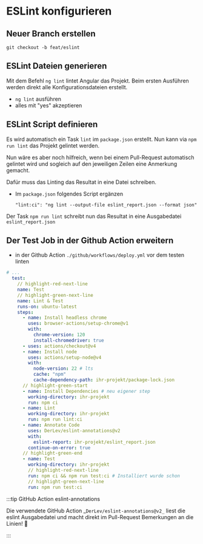 # ESLint konfigurieren

## Neuer Branch erstellen

`git checkout -b feat/eslint`

## ESLint Dateien generieren

Mit dem Befehl `ng lint` lintet Angular das Projekt. Beim ersten Ausführen
werden direkt alle Konfigurationsdateien erstellt.

- `ng lint` ausführen
- alles mit "yes" akzeptieren

## ESLint Script definieren

Es wird automatisch ein Task `lint` im `package.json` erstellt. Nun kann via
`npm run lint` das Projekt gelintet werden.

Nun wäre es aber noch hilfreich, wenn bei einem Pull-Request automatisch
gelintet wird und sogleich auf den jeweiligen Zeilen eine Anmerkung gemacht.

Dafür muss das Linting das Resultat in eine Datei schreiben.

- Im `package.json` folgendes Script ergänzen

  `"lint:ci": "ng lint --output-file eslint_report.json --format json"`

Der Task `npm run lint` schreibt nun das Resultat in eine Ausgabedatei
`eslint_report.json`

## Der Test Job in der Github Action erweitern

- in der Github Action `./github/workflows/deploy.yml` vor dem testen linten

```yaml title=".github/workflows/deploy.yml"
# ...
  test:
    // highlight-red-next-line
    name: Test
    // highlight-green-next-line
    name: Lint & Test
    runs-on: ubuntu-latest
    steps:
      - name: Install headless chrome
        uses: browser-actions/setup-chrome@v1
        with:
          chrome-version: 120
          install-chromedriver: true
      - uses: actions/checkout@v4
      - name: Install node
        uses: actions/setup-node@v4
        with:
          node-version: 22 # lts
          cache: "npm"
          cache-dependency-path: ihr-projekt/package-lock.json
      // highlight-green-start
      - name: Install Dependencies # neu eigener step
        working-directory: ihr-projekt
        run: npm ci
      - name: Lint
        working-directory: ihr-projekt
        run: npm run lint:ci
      - name: Annotate Code
        uses: DerLev/eslint-annotations@v2
        with:
          eslint-report: ihr-projekt/eslint_report.json
        continue-on-error: true
      // highlight-green-end
      - name: Test
        working-directory: ihr-projekt
        // highlight-red-next-line
        run: npm ci && npm run test:ci # Installiert wurde schon
        // highlight-green-next-line
        run: npm run test:ci
```

:::tip GitHub Action eslint-annotations

Die verwendete GitHub Action _`DerLev/eslint-annotations@v2_` liest die eslint
Ausgabedatei und macht direkt im Pull-Request Bemerkungen an die Linien! 🤯

:::
